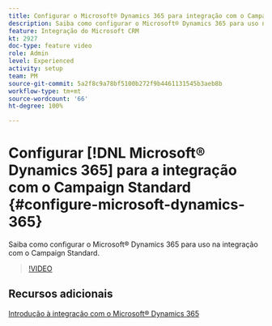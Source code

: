 ```yaml
---
title: Configurar o Microsoft® Dynamics 365 para integração com o Campaign Standard
description: Saiba como configurar o Microsoft® Dynamics 365 para uso na integração com o Campaign Standard.
feature: Integração do Microsoft CRM
kt: 2927
doc-type: feature video
role: Admin
level: Experienced
activity: setup
team: PM
source-git-commit: 5a2f8c9a78bf5100b272f9b4461131545b3aeb8b
workflow-type: tm+mt
source-wordcount: '66'
ht-degree: 100%

---
```



# Configurar [!DNL Microsoft® Dynamics 365] para a integração com o Campaign Standard {#configure-microsoft-dynamics-365}

Saiba como configurar o Microsoft® Dynamics 365 para uso na integração com o Campaign Standard.

>[!VIDEO](https://video.tv.adobe.com/v/27637?quality=12)

## Recursos adicionais

[Introdução à integração com o Microsoft® Dynamics 365](https://experienceleague.adobe.com/docs/campaign-standard/using/integrating-with-adobe-cloud/campaign-and-microsoft-dynamics-365/d365-acs-get-started.html?lang=pt-BR)
